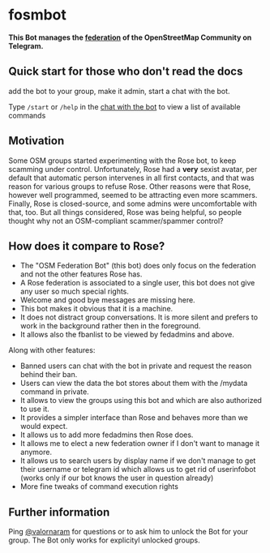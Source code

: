 # fosmbot

**This Bot manages the [federation](https://wiki.openstreetmap.org/wiki/List_of_OSM_centric_Telegram_accounts/anti-spam_initiative) of the OpenStreetMap Community on Telegram.**

## Quick start for those who don't read the docs

add the bot to your group, make it admin, start a chat with the bot.

Type `/start` or `/help` in the [chat with the bot](https.//t.me/fosmbot) to view a list of available commands

## Motivation

Some OSM groups started experimenting with the Rose bot, to keep scamming under control.  Unfortunately, Rose had a **very** sexist avatar, per default that automatic person intervenes in all first contacts, and that was reason for various groups to refuse Rose.  Other reasons were that Rose, however well programmed, seemed to be attracting even more scammers.  Finally, Rose is closed-source, and some admins were uncomfortable with that, too.  But all things considered, Rose was being helpful, so people thought why not an OSM-compliant scammer/spammer control?

## How does it compare to Rose?

* The "OSM Federation Bot" (this bot) does only focus on the federation and not the other features Rose has.
* A Rose federation is associated to a single user, this bot does not give any user so much special rights.
* Welcome and good bye messages are missing here. 
* This bot makes it obvious that it is a machine. 
* It does not distract group conversations. It is more silent and prefers to work in the background rather then in the foreground.
* It allows also the fbanlist to be viewed by fedadmins and above.

Along with other features:

* Banned users can chat with the bot in private and request the reason behind their ban.
* Users can view the data the bot stores about them with the /mydata command in private.
* It allows to view the groups using this bot and which are also authorized to use it.
* It provides a simpler interface than Rose and behaves more than we would expect.
* It allows us to add more fedadmins then Rose does.
* It allows me to elect a new federation owner if I don't want to manage it anymore.
* It allows us to search users by display name if we don't manage to get their username or telegram id which allows us to get rid of userinfobot (works only if our bot knows the user in question already)
* More fine tweaks of command execution rights

## Further information

Ping [@valornaram](https://t.me/valornaram) for questions or to ask him to unlock the Bot for your group. The Bot only works for explicityl unlocked groups.
